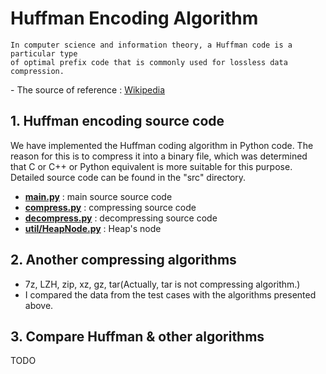 # Huffman Encoding Algorithm

```
In computer science and information theory, a Huffman code is a particular type 
of optimal prefix code that is commonly used for lossless data compression.
```
\- The source of reference : [Wikipedia](https://en.wikipedia.org/wiki/Huffman_coding)

## 1. Huffman encoding source code
 We have implemented the Huffman coding algorithm in Python code. The reason for this is to compress it into a binary file, which was determined that C or C++ or Python equivalent is more suitable for this purpose. Detailed source code can be found in the "src" directory.
 
- **[main.py](https://github.com/KeonHeeLee/Algorithm/blob/master/InSchool/20180420/src/main.py)** : main source source code
- **[compress.py](https://github.com/KeonHeeLee/Algorithm/blob/master/InSchool/20180420/src/compress.py)** : compressing source code
- **[decompress.py](https://github.com/KeonHeeLee/Algorithm/blob/master/InSchool/20180420/src/decompress.py)** : decompressing source code
- **[util/HeapNode.py](https://github.com/KeonHeeLee/Algorithm/blob/master/InSchool/20180420/src/util/HeapNode.py)** : Heap's node

## 2. Another compressing algorithms
- 7z, LZH, zip, xz, gz, tar(Actually, tar is not compressing algorithm.)
- I compared the data from the test cases with the algorithms presented above.

## 3. Compare Huffman & other algorithms
TODO
